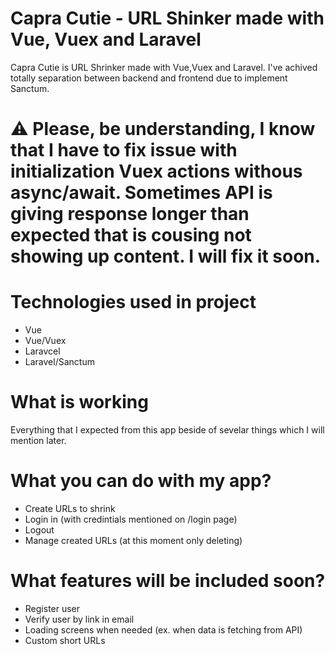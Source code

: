 # Capra Cutie - URL Shinker made with Vue, Vuex and Laravel

Capra Cutie is URL Shrinker made with Vue,Vuex and Laravel. I've achived totally separation between backend and frontend due to implement Sanctum.

# ⚠️  Please, be understanding, I know that I have to fix  issue with initialization  Vuex actions withous async/await.  Sometimes API is giving response longer than expected that is cousing not showing up content. I will fix it soon. 

# Technologies used in project
  - Vue
  - Vue/Vuex
  - Laravcel
  - Laravel/Sanctum

# What is working
Everything that I expected from this app beside of sevelar things which I will mention later.

# What you can do with my app?
  - Create URLs to shrink
  - Login in (with credintials mentioned on /login page)
  - Logout
  - Manage created URLs (at this moment only deleting)

# What features will be included soon?
  - Register user
  - Verify user by link in email
  - Loading screens when needed (ex. when data is fetching from API)
  - Custom short URLs
